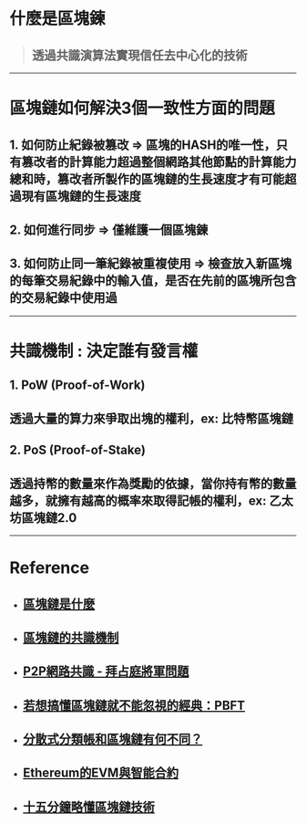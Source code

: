 # 什麼是區塊鍊
> ## 透過共識演算法實現**信任去中⼼化**的技術

---

# **區塊鏈如何解決3個一致性方面的問題**
## 1. 如何防止紀錄被篡改 => 區塊的HASH的唯一性，只有篡改者的計算能力超過整個網路其他節點的計算能力總和時，篡改者所製作的區塊鏈的生長速度才有可能超過現有區塊鏈的生長速度
## 2. 如何進行同步 => 僅維護一個區塊鍊
## 3. 如何防止同一筆紀錄被重複使用 => 檢查放入新區塊的每筆交易紀錄中的輸入值，是否在先前的區塊所包含的交易紀錄中使用過

---

# **共識機制** : 決定誰有發言權
## 1. PoW (Proof-of-Work)
## 透過大量的算力來爭取出塊的權利，ex: 比特幣區塊鏈

## 2. PoS (Proof-of-Stake)
## 透過持幣的數量來作為獎勵的依據，當你持有幣的數量越多，就擁有越高的概率來取得記帳的權利，ex: 乙太坊區塊鏈2.0

---

# Reference
- ## [區塊鏈是什麼](https://medium.com/taipei-ethereum-meetup/blockchain-eli5-329891e367f9)
- ## [區塊鏈的共識機制](https://www.techbang.com/posts/93343-pow-pos-dpos)
- ## [P2P網路共識 - 拜占庭將軍問題](https://ithelp.ithome.com.tw/articles/10216159)
- ## [若想搞懂區塊鏈就不能忽視的經典：PBFT](https://medium.com/taipei-ethereum-meetup/intro-to-pbft-31187f255e68)
- ## [分散式分類帳和區塊鏈有何不同？](https://www.ithome.com.tw/news/105609)
- ## [Ethereum的EVM與智能合約](https://ithelp.ithome.com.tw/articles/10216369)
- ## [十五分鐘略懂區塊鏈技術](https://www.youtube.com/watch?v=XZdzMfqtRh8)